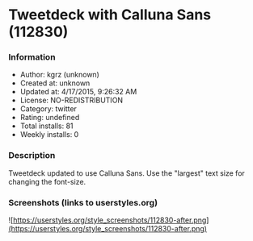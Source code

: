 # Tweetdeck with Calluna Sans (112830)

### Information
- Author: kgrz (unknown)
- Created at: unknown
- Updated at: 4/17/2015, 9:26:32 AM
- License: NO-REDISTRIBUTION
- Category: twitter
- Rating: undefined
- Total installs: 81
- Weekly installs: 0


### Description
Tweetdeck updated to use Calluna Sans. Use the "largest" text size for changing the font-size.


### Screenshots (links to userstyles.org)
![https://userstyles.org/style_screenshots/112830-after.png](https://userstyles.org/style_screenshots/112830-after.png)


